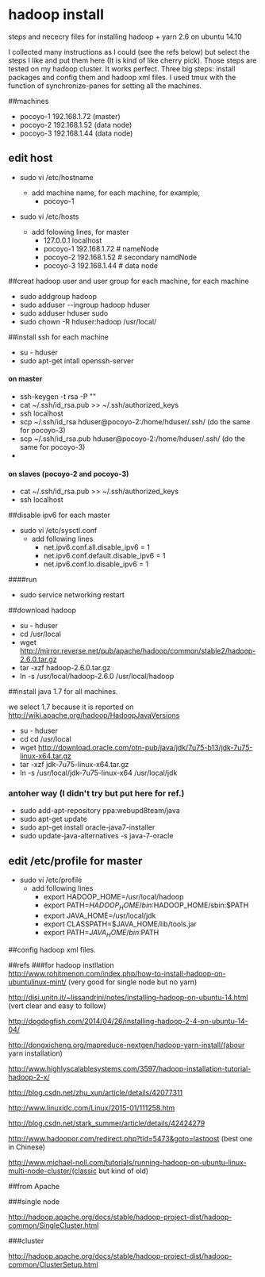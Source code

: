 # hadoop install
steps and nececry files for installing hadoop + yarn 2.6 on ubuntu 14.10

I collected many instructions as I could (see the refs below) but select the steps I like and put them here (It is kind of like cherry pick). Those steps are tested on my hadoop cluster. It works perfect.
Three big steps: install packages and config them and hadoop xml files. I used tmux with the function of synchronize-panes for setting all the machines.

##machines
* pocoyo-1 192.168.1.72 (master)
* pocoyo-2 192.168.1.52 (data node)
* pocoyo-3 192.168.1.44 (data node)

## edit host
* sudo vi /etc/hostname
  - add machine name, for each machine, for example,
    - pocoyo-1

* sudo vi /etc/hosts
  - add folowing lines, for  master
    - 127.0.0.1 localhost
    - pocoyo-1 192.168.1.72 # nameNode
    - pocoyo-2 192.168.1.52 # secondary namdNode
    - pocoyo-3 192.168.1.44 # data node

##creat hadoop user and user group for each machine, for each machine
* sudo addgroup hadoop
* sudo adduser --ingroup hadoop hduser
* sudo adduser hduser sudo
* sudo chown -R hduser:hadoop /usr/local/

##install ssh for each machine

* su - hduser
* sudo apt-get intall openssh-server 

#### on master

* ssh-keygen -t rsa -P ""
* cat ~/.ssh/id_rsa.pub >> ~/.ssh/authorized_keys
* ssh localhost
* scp ~/.ssh/id_rsa hduser@pocoyo-2:/home/hduser/.ssh/ (do the same for pocoyo-3)
* scp ~/.ssh/id_rsa.pub hduser@pocoyo-2:/home/hduser/.ssh/ (do the same for pocoyo-3)
* 
#### on slaves (pocoyo-2 and pocoyo-3)
* cat ~/.ssh/id_rsa.pub >> ~/.ssh/authorized_keys
* ssh localhost
  
##disable ipv6 for each master

* sudo vi /etc/sysctl.conf
  * add following lines
    - net.ipv6.conf.all.disable_ipv6 = 1
    - net.ipv6.conf.default.disable_ipv6 = 1
    - net.ipv6.conf.lo.disable_ipv6 = 1

####run
* sudo service networking restart 

##download hadoop
* su - hduser
* cd /usr/local
* wget http://mirror.reverse.net/pub/apache/hadoop/common/stable2/hadoop-2.6.0.tar.gz 
* tar -xzf hadoop-2.6.0.tar.gz
* ln -s /usr/local/hadoop-2.6.0 /usr/local/hadoop

##install java 1.7 for all machines. 

we select 1.7 because it is reported on http://wiki.apache.org/hadoop/HadoopJavaVersions

* su - hduser
* cd cd /usr/local
* wget http://download.oracle.com/otn-pub/java/jdk/7u75-b13/jdk-7u75-linux-x64.tar.gz
* tar -xzf jdk-7u75-linux-x64.tar.gz
* ln -s /usr/local/jdk-7u75-linux-x64 /usr/local/jdk

### antoher way (I didn't try but put here for ref.)

* sudo add-apt-repository ppa:webupd8team/java
* sudo apt-get update
* sudo apt-get install oracle-java7-installer
* sudo update-java-alternatives -s java-7-oracle

## edit /etc/profile for master

* sudo vi /etc/profile
  * add following lines
    * export HADOOP_HOME=/usr/local/hadoop
    * export PATH=$HADOOP_HOME/bin:$HADOOP_HOME/sbin:$PATH
    * export JAVA_HOME=/usr/local/jdk
    * export CLASSPATH=$JAVA_HOME/lib/tools.jar
    * export PATH=$JAVA_HOME/bin:$PATH

##config hadoop xml files.

##refs
###for hadoop instllation
http://www.rohitmenon.com/index.php/how-to-install-hadoop-on-ubuntulinux-mint/ (very good for single node but no yarn)

http://disi.unitn.it/~lissandrini/notes/installing-hadoop-on-ubuntu-14.html (vert clear and easy to follow)

http://dogdogfish.com/2014/04/26/installing-hadoop-2-4-on-ubuntu-14-04/

http://dongxicheng.org/mapreduce-nextgen/hadoop-yarn-install/(abour yarn installation)

http://www.highlyscalablesystems.com/3597/hadoop-installation-tutorial-hadoop-2-x/

http://blog.csdn.net/zhu_xun/article/details/42077311

http://www.linuxidc.com/Linux/2015-01/111258.htm

http://blog.csdn.net/stark_summer/article/details/42424279

http://www.hadoopor.com/redirect.php?tid=5473&goto=lastpost (best one in Chinese)

http://www.michael-noll.com/tutorials/running-hadoop-on-ubuntu-linux-multi-node-cluster/(classic but kind of old)

##from Apache

###single node

http://hadoop.apache.org/docs/stable/hadoop-project-dist/hadoop-common/SingleCluster.html

###cluster

http://hadoop.apache.org/docs/stable/hadoop-project-dist/hadoop-common/ClusterSetup.html



